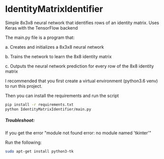 # IdentityMatrixIdentifier
Simple 8x3x8 neural network that identifies rows of an identity matrix. Uses Keras with the TensorFlow backend

The main.py file is a program that:
  
  a. Creates and initializes a 8x3x8 neural network
  
  b. Trains the network to learn the 8x8 identity matrix
  
  c. Outputs the neural network prediction for every row of
    the 8x8 identity matrix
    

I recommended that you first create a virtual environment (python3.6 venv) to run this project.

Then you can install the requirements and run the script
```bash
pip install -r requirements.txt
python IdentityMatrixIdentifier/main.py
```

##### Troubleshoot:

If you get the error "module not found error: no module named 'tkinter'" 

Run the following:
```bash
sudo apt-get install python3-tk
```

